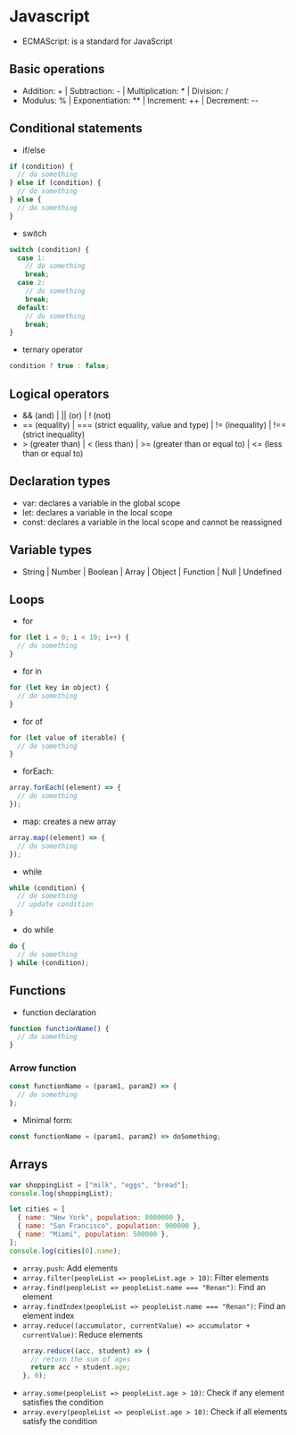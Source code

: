 # Javascript

- ECMAScript: is a standard for JavaScript

## Basic operations

- Addition: + | Subtraction: - | Multiplication: \* | Division: /
- Modulus: % | Exponentiation: \*\* | Increment: ++ | Decrement: --

## Conditional statements

- if/else

```js
if (condition) {
  // do something
} else if (condition) {
  // do something
} else {
  // do something
}
```

- switch

```js
switch (condition) {
  case 1:
    // do something
    break;
  case 2:
    // do something
    break;
  default:
    // do something
    break;
}
```

- ternary operator

```js
condition ? true : false;
```

## Logical operators

- && (and) | || (or) | ! (not)
- == (equality) | === (strict equality, value and type) | != (inequality) | !== (strict inequality)
- \> (greater than) | < (less than) | >= (greater than or equal to) | <= (less than or equal to)

## Declaration types

- var: declares a variable in the global scope
- let: declares a variable in the local scope
- const: declares a variable in the local scope and cannot be reassigned

## Variable types

- String | Number | Boolean | Array | Object | Function | Null | Undefined

## Loops

- for

```js
for (let i = 0; i < 10; i++) {
  // do something
}
```

- for in

```js
for (let key in object) {
  // do something
}
```

- for of

```js
for (let value of iterable) {
  // do something
}
```

- forEach:

```js
array.forEach((element) => {
  // do something
});
```

- map: creates a new array

```js
array.map((element) => {
  // do something
});
```

- while
```js
while (condition) {
  // do something
  // update condition
}
```

- do while

```js
do {
  // do something
} while (condition);
```

## Functions

- function declaration

```js
function functionName() {
  // do something
}
```

### Arrow function

```js
const functionName = (param1, param2) => {
  // do something
};
```

- Minimal form:

```js
const functionName = (param1, param2) => doSomething;
```

## Arrays

```js
var shoppingList = ["milk", "eggs", "bread"];
console.log(shoppingList);

let cities = [
  { name: "New York", population: 8000000 },
  { name: "San Francisco", population: 900000 },
  { name: "Miami", population: 500000 },
];
console.log(cities[0].name);
```

- `array.push`: Add elements
- `array.filter(peopleList => peopleList.age > 10)`: Filter elements
- `array.find(peopleList => peopleList.name === "Renan")`: Find an element
- `array.findIndex(peopleList => peopleList.name === "Renan")`: Find an element index
- `array.reduce((accumulator, currentValue) => accumulator + currentValue)`: Reduce elements
  ```js
  array.reduce((acc, student) => {
    // return the sum of ages
    return acc + student.age;
  }, 0);
  ```
- `array.some(peopleList => peopleList.age > 10)`: Check if any element satisfies the condition
- `array.every(peopleList => peopleList.age > 10)`: Check if all elements satisfy the condition
